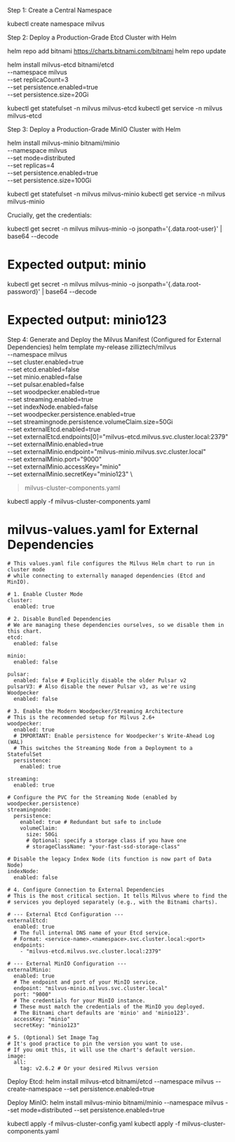 Step 1: Create a Central Namespace

kubectl create namespace milvus





Step 2: Deploy a Production-Grade Etcd Cluster with Helm

helm repo add bitnami https://charts.bitnami.com/bitnami
helm repo update

helm install milvus-etcd bitnami/etcd \
  --namespace milvus \
  --set replicaCount=3 \
  --set persistence.enabled=true \
  --set persistence.size=20Gi

kubectl get statefulset -n milvus milvus-etcd
kubectl get service -n milvus milvus-etcd





Step 3: Deploy a Production-Grade MinIO Cluster with Helm


helm install milvus-minio bitnami/minio \
  --namespace milvus \
  --set mode=distributed \
  --set replicas=4 \
  --set persistence.enabled=true \
  --set persistence.size=100Gi

  kubectl get statefulset -n milvus milvus-minio
  kubectl get service -n milvus milvus-minio


Crucially, get the credentials: 

kubectl get secret -n milvus milvus-minio -o jsonpath='{.data.root-user}' | base64 --decode
# Expected output: minio
kubectl get secret -n milvus milvus-minio -o jsonpath='{.data.root-password}' | base64 --decode
# Expected output: minio123




Step 4: Generate and Deploy the Milvus Manifest (Configured for External Dependencies)
helm template my-release zilliztech/milvus \
  --namespace milvus \
  --set cluster.enabled=true \
  --set etcd.enabled=false \
  --set minio.enabled=false \
  --set pulsar.enabled=false \
  --set woodpecker.enabled=true \
  --set streaming.enabled=true \
  --set indexNode.enabled=false \
  --set woodpecker.persistence.enabled=true \
  --set streamingnode.persistence.volumeClaim.size=50Gi \
  --set externalEtcd.enabled=true \
  --set externalEtcd.endpoints[0]="milvus-etcd.milvus.svc.cluster.local:2379" \
  --set externalMinio.enabled=true \
  --set externalMinio.endpoint="milvus-minio.milvus.svc.cluster.local" \
  --set externalMinio.port="9000" \
  --set externalMinio.accessKey="minio" \
  --set externalMinio.secretKey="minio123" \
  > milvus-cluster-components.yaml


  kubectl apply -f milvus-cluster-components.yaml



# milvus-values.yaml for External Dependencies
```
# This values.yaml file configures the Milvus Helm chart to run in cluster mode
# while connecting to externally managed dependencies (Etcd and MinIO).

# 1. Enable Cluster Mode
cluster:
  enabled: true

# 2. Disable Bundled Dependencies
# We are managing these dependencies ourselves, so we disable them in this chart.
etcd:
  enabled: false

minio:
  enabled: false

pulsar:
  enabled: false # Explicitly disable the older Pulsar v2
pulsarV3: # Also disable the newer Pulsar v3, as we're using Woodpecker
  enabled: false

# 3. Enable the Modern Woodpecker/Streaming Architecture
# This is the recommended setup for Milvus 2.6+
woodpecker:
  enabled: true
  # IMPORTANT: Enable persistence for Woodpecker's Write-Ahead Log (WAL)
  # This switches the Streaming Node from a Deployment to a StatefulSet
  persistence:
    enabled: true

streaming:
  enabled: true

# Configure the PVC for the Streaming Node (enabled by woodpecker.persistence)
streamingnode:
  persistence:
    enabled: true # Redundant but safe to include
    volumeClaim:
      size: 50Gi
      # Optional: specify a storage class if you have one
      # storageClassName: "your-fast-ssd-storage-class"

# Disable the legacy Index Node (its function is now part of Data Node)
indexNode:
  enabled: false

# 4. Configure Connection to External Dependencies
# This is the most critical section. It tells Milvus where to find the
# services you deployed separately (e.g., with the Bitnami charts).

# --- External Etcd Configuration ---
externalEtcd:
  enabled: true
  # The full internal DNS name of your Etcd service.
  # Format: <service-name>.<namespace>.svc.cluster.local:<port>
  endpoints:
    - "milvus-etcd.milvus.svc.cluster.local:2379"

# --- External MinIO Configuration ---
externalMinio:
  enabled: true
  # The endpoint and port of your MinIO service.
  endpoint: "milvus-minio.milvus.svc.cluster.local"
  port: "9000"
  # The credentials for your MinIO instance.
  # These must match the credentials of the MinIO you deployed.
  # The Bitnami chart defaults are 'minio' and 'minio123'.
  accessKey: "minio"
  secretKey: "minio123"

# 5. (Optional) Set Image Tag
# It's good practice to pin the version you want to use.
# If you omit this, it will use the chart's default version.
image:
  all:
    tag: v2.6.2 # Or your desired Milvus version
```




Deploy Etcd:
helm install milvus-etcd bitnami/etcd --namespace milvus --create-namespace --set persistence.enabled=true


Deploy MinIO:
helm install milvus-minio bitnami/minio --namespace milvus --set mode=distributed --set persistence.enabled=true



kubectl apply -f milvus-cluster-config.yaml
kubectl apply -f milvus-cluster-components.yaml


